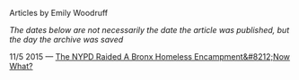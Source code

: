 Articles by Emily Woodruff

*The dates below are not necessarily the date the article was published, but the day the archive was saved*

11/5 2015 — [The NYPD Raided A Bronx Homeless Encampment&amp;#8212;Now What?](https://web.archive.org/web/20151105220949/http://gothamist.com/2015/11/04/bronx_homeless_followup.php)  
